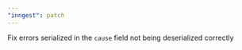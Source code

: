 ```yaml
---
"inngest": patch
---
```


Fix errors serialized in the `cause` field not being deserialized correctly
